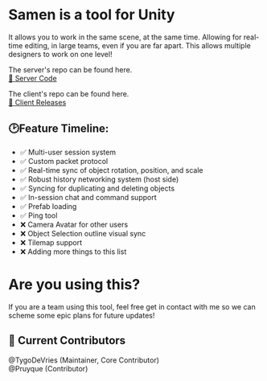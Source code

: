 # Samen is a tool for Unity
It allows you to work in the same scene, at the same time. Allowing for real-time editing, in large teams, even if you are far apart. 
This allows multiple designers to work on one level!
  
The server's repo can be found here.   
[🔗 Server Code](https://github.com/Samen-Unity/samen-host)

The client's repo can be found here.   
[🔗 Client Releases](https://github.com/Samen-Unity/samen-sample/releases)

## 🕑Feature Timeline:
- ✅ Multi-user session system
- ✅ Custom packet protocol
- ✅ Real-time sync of object rotation, position, and scale
- ✅ Robust history networking system (host side)
- ✅ Syncing for duplicating and deleting objects
- ✅ In-session chat and command support
- ✅ Prefab loading
- ✅ Ping tool
- ❌ Camera Avatar for other users
- ❌ Object Selection outline visual sync
- ❌ Tilemap support
- ❌ Adding more things to this list

# Are you using this?
If you are a team using this tool, feel free get in contact with me so we can scheme some epic plans for future updates!  

## 👥 Current Contributors
@TygoDeVries (Maintainer, Core Contributor)  
@Pruyque (Contributor)
